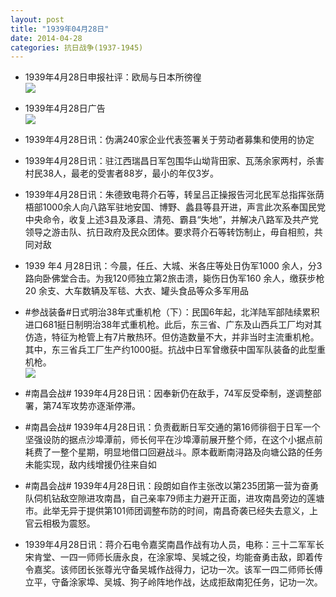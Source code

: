 ```yaml
---
layout: post
title: "1939年04月28日"
date: 2014-04-28
categories: 抗日战争(1937-1945)
---
```


<meta name="referrer" content="no-referrer" />

- 1939年4月28日申报社评：欧局与日本所徬徨 <br/><img src="https://ww2.sinaimg.cn/large/aca367d8jw1efvnk0we3vj20p80yfe1k.jpg" />

- 1939年4月28日广告 <br/><img src="https://ww2.sinaimg.cn/large/aca367d8jw1efvlsrl0m9j20kt0y9wt8.jpg" />

- 1939年4月28日讯：伪满240家企业代表签署关于劳动者募集和使用的协定 

- 1939年4月28日讯：驻江西瑞昌日军包围华山坳背田家、瓦荡余家两村，杀害村民38人，最老的受害者88岁，最小的年仅3岁。 

- 1939年4月28日讯：朱德致电蒋介石等，转呈吕正操报告河北民军总指挥张荫梧部1000余人向八路军驻地安国、博野、蠡县等县开进，声言此次系奉国民党中央命令，收复上述3县及涿县、清苑、霸县“失地”，并解决八路军及共产党领导之游击队、抗日政府及民众团体。要求蒋介石等转饬制止，毋自相煎，共同对敌 

- 1939 年4 月28日讯：今晨，任丘、大城、米各庄等处日伪军1000 余人，分3路向卧佛堂合击。为我120师独立第2旅击溃，毙伤日伪军160 余人，缴获步枪20 余支、大车数辆及军毯、大衣、罐头食品等众多军用品 

- #参战装备#日式明治38年式重机枪（下）：民国6年起，北洋陆军部陆续累积进口681挺日制明治38年式重机枪。此后，东三省、广东及山西兵工厂均对其仿造，特征为枪管上有7片散热环。但仿造数量不大，并非当时主流重机枪。其中，东三省兵工厂生产约1000挺。抗战中日军曾缴获中国军队装备的此型重机枪。 <br/><img src="https://ww2.sinaimg.cn/large/aca367d8jw1efv2qeo1eyj20fa0p6dlj.jpg" />

- #南昌会战# 1939年4月28日讯：因奉新仍在敌手，74军反受牵制，遂调整部署，第74军攻势亦逐渐停滞。 

- #南昌会战# 1939年4月28日讯：负责截断日军交通的第16师徘徊于日军一个坚强设防的据点沙埠潭前，师长何平在沙埠潭前展开整个师，在这个小据点前耗费了一整个星期，明显地借口回避战斗。原本截断南浔路及向塘公路的任务未能实现，敌内线增援仍往来自如 

- #南昌会战# 1939年4月28日讯：段朗如自作主张改以第235团第一营为奋勇队伺机钻敌空隙进攻南昌，自己亲率79师主力避开正面，进攻南昌旁边的莲塘市。此举无异于提供第101师团调整布防的时间，南昌奇袭已经失去意义，上官云相极为震怒。 

- 1939年4月28日讯：蒋介石电令嘉奖南昌作战有功人员，电称：三十二军军长宋肯堂、一四一师师长唐永良，在涂家埠、吴城之役，均能奋勇击敌，即着传令嘉奖。该师团长张尊光守备吴城作战得力，记功一次。该军一四二师师长傅立平，守备涂家埠、吴城、狗子岭阵地作战，达成拒敌南犯任务，记功一次。 

